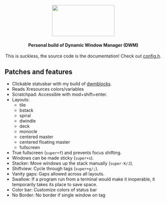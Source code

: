 <div align=center>

<img src="https://dwm.suckless.org/dwm.svg" 
     data-canonical-src="https://dwm.suckless.org/dwm.svg"
     width="200"
     height="100" />
  
#### Personal build of Dynamic Window Manager (DWM)
This is suckless, the source code is the documentation! Check out [config.h](config.h).

</div>

## Patches and features

- Clickable statusbar with my build of [dwmblocks](https://github.com/vladdoster/dwmblocks).
- Reads Xresources colors/variables
- Scratchpad: Accessible with mod+shift+enter.
- Layouts: 
     - tile
     - bstack
     - spiral
     - dwindle
     - deck
     - monocle
     - centered master
     - centered floating master
     - fullscreen
- True fullscreen (`super+f`) and prevents focus shifting.
- Windows can be made sticky (`super+s`).
- Stacker: Move windows up the stack manually (`super-K/J`).
- Shiftview: Cycle through tags (`super+g/;`).
- Vanity gaps: Gaps allowed across all layouts.
- Swallow: If a program run from a terminal would make it inoperable, it temporarily takes its place to save space.
- Color bar: Customize colors of status bar
- No Border: No border if single window on tag
